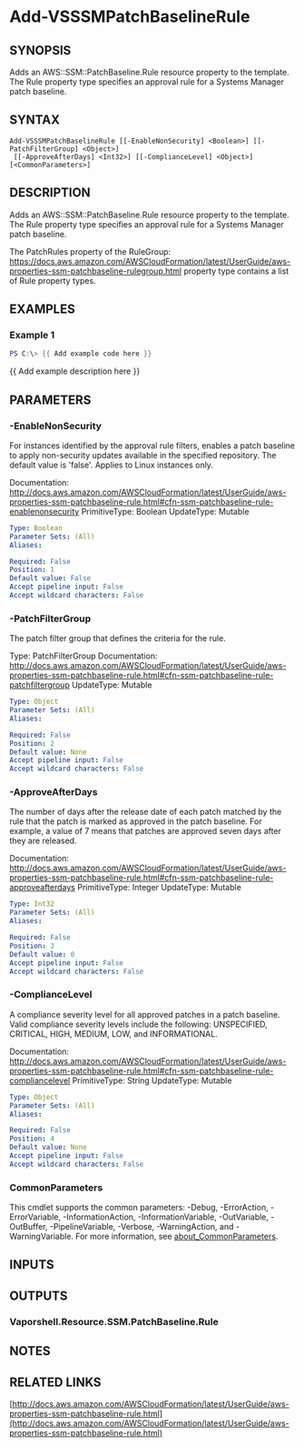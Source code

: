# Add-VSSSMPatchBaselineRule

## SYNOPSIS
Adds an AWS::SSM::PatchBaseline.Rule resource property to the template.
The Rule property type specifies an approval rule for a Systems Manager patch baseline.

## SYNTAX

```
Add-VSSSMPatchBaselineRule [[-EnableNonSecurity] <Boolean>] [[-PatchFilterGroup] <Object>]
 [[-ApproveAfterDays] <Int32>] [[-ComplianceLevel] <Object>] [<CommonParameters>]
```

## DESCRIPTION
Adds an AWS::SSM::PatchBaseline.Rule resource property to the template.
The Rule property type specifies an approval rule for a Systems Manager patch baseline.

The PatchRules property of the RuleGroup: https://docs.aws.amazon.com/AWSCloudFormation/latest/UserGuide/aws-properties-ssm-patchbaseline-rulegroup.html property type contains a list of Rule property types.

## EXAMPLES

### Example 1
```powershell
PS C:\> {{ Add example code here }}
```

{{ Add example description here }}

## PARAMETERS

### -EnableNonSecurity
For instances identified by the approval rule filters, enables a patch baseline to apply non-security updates available in the specified repository.
The default value is 'false'.
Applies to Linux instances only.

Documentation: http://docs.aws.amazon.com/AWSCloudFormation/latest/UserGuide/aws-properties-ssm-patchbaseline-rule.html#cfn-ssm-patchbaseline-rule-enablenonsecurity
PrimitiveType: Boolean
UpdateType: Mutable

```yaml
Type: Boolean
Parameter Sets: (All)
Aliases:

Required: False
Position: 1
Default value: False
Accept pipeline input: False
Accept wildcard characters: False
```

### -PatchFilterGroup
The patch filter group that defines the criteria for the rule.

Type: PatchFilterGroup
Documentation: http://docs.aws.amazon.com/AWSCloudFormation/latest/UserGuide/aws-properties-ssm-patchbaseline-rule.html#cfn-ssm-patchbaseline-rule-patchfiltergroup
UpdateType: Mutable

```yaml
Type: Object
Parameter Sets: (All)
Aliases:

Required: False
Position: 2
Default value: None
Accept pipeline input: False
Accept wildcard characters: False
```

### -ApproveAfterDays
The number of days after the release date of each patch matched by the rule that the patch is marked as approved in the patch baseline.
For example, a value of 7 means that patches are approved seven days after they are released.

Documentation: http://docs.aws.amazon.com/AWSCloudFormation/latest/UserGuide/aws-properties-ssm-patchbaseline-rule.html#cfn-ssm-patchbaseline-rule-approveafterdays
PrimitiveType: Integer
UpdateType: Mutable

```yaml
Type: Int32
Parameter Sets: (All)
Aliases:

Required: False
Position: 3
Default value: 0
Accept pipeline input: False
Accept wildcard characters: False
```

### -ComplianceLevel
A compliance severity level for all approved patches in a patch baseline.
Valid compliance severity levels include the following: UNSPECIFIED, CRITICAL, HIGH, MEDIUM, LOW, and INFORMATIONAL.

Documentation: http://docs.aws.amazon.com/AWSCloudFormation/latest/UserGuide/aws-properties-ssm-patchbaseline-rule.html#cfn-ssm-patchbaseline-rule-compliancelevel
PrimitiveType: String
UpdateType: Mutable

```yaml
Type: Object
Parameter Sets: (All)
Aliases:

Required: False
Position: 4
Default value: None
Accept pipeline input: False
Accept wildcard characters: False
```

### CommonParameters
This cmdlet supports the common parameters: -Debug, -ErrorAction, -ErrorVariable, -InformationAction, -InformationVariable, -OutVariable, -OutBuffer, -PipelineVariable, -Verbose, -WarningAction, and -WarningVariable. For more information, see [about_CommonParameters](http://go.microsoft.com/fwlink/?LinkID=113216).

## INPUTS

## OUTPUTS

### Vaporshell.Resource.SSM.PatchBaseline.Rule
## NOTES

## RELATED LINKS

[http://docs.aws.amazon.com/AWSCloudFormation/latest/UserGuide/aws-properties-ssm-patchbaseline-rule.html](http://docs.aws.amazon.com/AWSCloudFormation/latest/UserGuide/aws-properties-ssm-patchbaseline-rule.html)

